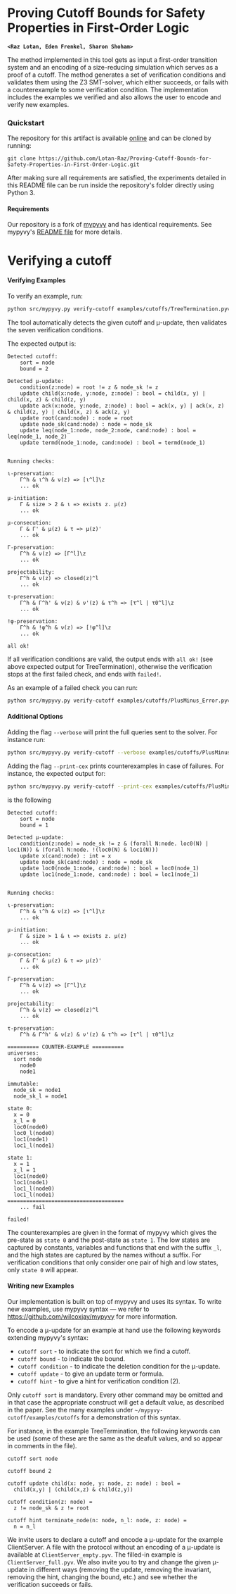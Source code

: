 # Proving Cutoff Bounds for Safety Properties in First-Order Logic  
**`<Raz Lotan, Eden Frenkel, Sharon Shoham>`**

The method implemented in this tool gets as input a first-order transition system and an encoding of a size-reducing simulation which serves as a proof of a cutoff. The method generates a set of verification conditions and validates them using the Z3 SMT-solver, which either succeeds, or fails with a counterexample to some verification condition. The implementation includes the examples we verified and also allows the user to encode and verify new examples. 

### Quickstart

The repository for this artifact is available [online](https://github.com/Lotan-Raz/Proving-Cutoff-Bounds-for-Safety-Properties-in-First-Order-Logic) and can be cloned by running:

```
git clone https://github.com/Lotan-Raz/Proving-Cutoff-Bounds-for-Safety-Properties-in-First-Order-Logic.git
```

After making sure all requirements are satisfied, the experiments detailed in this README file can be run inside the repository's folder directly using Python 3.

#### Requirements

Our repository is a fork of [mypyvy](https://github.com/wilcoxjay/mypyvy) and has identical requirements. See mypyvy's [README file](https://github.com/wilcoxjay/mypyvy/blob/master/README.md) for more details.

# Verifying a cutoff




#### Verifying Examples

To verify an example, run:

```bash
python src/mypyvy.py verify-cutoff examples/cutoffs/TreeTermination.pyv
```

The tool automatically detects the given cutoff and μ-update, then validates the seven verification conditions. 

The expected output is:

```
Detected cutoff:
    sort = node
    bound = 2

Detected μ-update:
    condition(z:node) = root != z & node_sk != z
    update child(x:node, y:node, z:node) : bool = child(x, y) | child(x, z) & child(z, y)
    update ack(x:node, y:node, z:node) : bool = ack(x, y) | ack(x, z) & child(z, y) | child(x, z) & ack(z, y)
    update root(cand:node) : node = root
    update node_sk(cand:node) : node = node_sk
    update leq(node_1:node, node_2:node, cand:node) : bool = leq(node_1, node_2)
    update termd(node_1:node, cand:node) : bool = termd(node_1)


Running checks:

ι-preservation:
    Γ^h & ι^h & ν(z) => [ι^l]\z
    ... ok

μ-initiation:
    Γ & size > 2 & ι => exists z. μ(z)
    ... ok

μ-consecution:
    Γ & Γ' & μ(z) & τ => μ(z)'
    ... ok

Γ-preservation:
    Γ^h & ν(z) => [Γ^l]\z
    ... ok

projectability:
    Γ^h & ν(z) => closed(z)^l
    ... ok

τ-preservation:
    Γ^h & Γ^h' & ν(z) & ν'(z) & τ^h => [τ^l | τ0^l]\z
    ... ok

!φ-preservation:
    Γ^h & !φ^h & ν(z) => [!φ^l]\z
    ... ok

all ok!
```

If all verification conditions are valid, the output ends with `all ok!` (see above expected output for TreeTermination), otherwise the verification stops at the first failed check, and ends with `failed!`.

As an example of a failed check you can run:

```bash
python src/mypyvy.py verify-cutoff examples/cutoffs/PlusMinus_Error.pyv
```

#### Additional Options

Adding the flag `--verbose` will print the full queries sent to the solver. For instance run:

```bash
python src/mypyvy.py verify-cutoff --verbose examples/cutoffs/PlusMinus_Error.pyv
```

Adding the flag `--print-cex` prints counterexamples in case of failures. For instance, the expected output for:

```bash
python src/mypyvy.py verify-cutoff --print-cex examples/cutoffs/PlusMinus_Error.pyv
```
is the following
```
Detected cutoff:
    sort = node
    bound = 1

Detected μ-update:
    condition(z:node) = node_sk != z & (forall N:node. loc0(N) | loc1(N)) & (forall N:node. !(loc0(N) & loc1(N)))
    update x(cand:node) : int = x
    update node_sk(cand:node) : node = node_sk
    update loc0(node_1:node, cand:node) : bool = loc0(node_1)
    update loc1(node_1:node, cand:node) : bool = loc1(node_1)


Running checks:

ι-preservation:
    Γ^h & ι^h & ν(z) => [ι^l]\z
    ... ok

μ-initiation:
    Γ & size > 1 & ι => exists z. μ(z)
    ... ok

μ-consecution:
    Γ & Γ' & μ(z) & τ => μ(z)'
    ... ok

Γ-preservation:
    Γ^h & ν(z) => [Γ^l]\z
    ... ok

projectability:
    Γ^h & ν(z) => closed(z)^l
    ... ok

τ-preservation:
    Γ^h & Γ^h' & ν(z) & ν'(z) & τ^h => [τ^l | τ0^l]\z

========== COUNTER-EXAMPLE ==========
universes:
  sort node
    node0
    node1

immutable:
  node_sk = node1
  node_sk_l = node1

state 0:
  x = 0
  x_l = 0
  loc0(node0)
  loc0_l(node0)
  loc1(node1)
  loc1_l(node1)

state 1:
  x = 1
  x_l = 1
  loc1(node0)
  loc1(node1)
  loc1_l(node0)
  loc1_l(node1)
=====================================
    ... fail

failed!
```

The counterexamples are given in the format of mypyvy which gives the pre-state as `state 0` and the post-state as `state 1`. The low states are captured by constants, variables and functions that end with the suffix `_l`, and the high states are captured by the names without a suffix. For verification conditions that only consider one pair of high and low states, only `state 0` will appear.

#### Writing new Examples

Our implementation is built on top of mypyvy and uses its syntax. To write new examples, use mypyvy syntax — we refer to https://github.com/wilcoxjay/mypyvy for more information.

To encode a μ-update for an example at hand use the following keywords extending mypyvy's syntax:

- `cutoff sort` - to indicate the sort for which we find a cutoff.
- `cutoff bound` - to indicate the bound.
- `cutoff condition` - to indicate the deletion condition for the μ-update.
- `cutoff update` - to give an update term or formula.
- `cutoff hint` - to give a hint for verification condition (2).

Only `cutoff sort` is mandatory. Every other command may be omitted and in that case the appropriate construct will get a default value, as described in the paper. See the many examples under `~/mypyvy-cutoff/examples/cutoffs` for a demonstration of this syntax.

For instance, in the example TreeTermination, the following keywords can be used (some of these are the same as the deafult values, and so appear in comments in the file).

```
cutoff sort node

cutoff bound 2

cutoff update child(x: node, y: node, z: node) : bool =
  child(x,y) | (child(x,z) & child(z,y))

cutoff condition(z: node) =
  z != node_sk & z != root

cutoff hint terminate_node(n: node, n_l: node, z: node) =
  n = n_l
```

We invite users to declare a cutoff and encode a μ-update for the example ClientServer. A file with the protocol without an encoding of a μ-update is available at `ClientServer_empty.pyv`. The filled-in example is `ClientServer_full.pyv`. We also invite you to try and change the given μ-update in different ways (removing the update, removing the invariant, removing the hint, changing the bound, etc.) and see whether the verification succeeds or fails.
